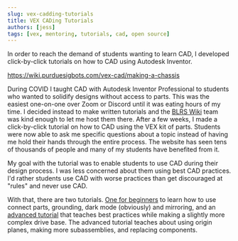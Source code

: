 ```yaml
---
slug: vex-cadding-tutorials
title: VEX CADing Tutorials
authors: [jess]
tags: [vex, mentoring, tutorials, cad, open source]
---
```


In order to reach the demand of students wanting to learn CAD, I developed click-by-click tutorials on how to CAD using Autodesk Inventor.

https://wiki.purduesigbots.com/vex-cad/making-a-chassis

<!--truncate-->

During COVID I taught CAD with Autodesk Inventor Professional to students who wanted to solidify designs without access to parts.  This was the easiest one-on-one over Zoom or Discord until it was eating hours of my time.  I decided instead to make written tutorials and the [BLRS Wiki](https://wiki.purduesigbots.com/) team was kind enough to let me host them there.  After a few weeks, I made a click-by-click tutorial on how to CAD using the VEX kit of parts.  Students were now able to ask me specific questions about a topic instead of having me hold their hands through the entire process.  The website has seen tens of thousands of people and many of my students have benefited from it. 

My goal with the tutorial was to enable students to use CAD during their design process.  I was less concerned about them using best CAD practices.  I'd rather students use CAD with worse practices than get discouraged at "rules" and never use CAD.  

With that, there are two tutorials.  [One for beginners](https://wiki.purduesigbots.com/vex-cad/making-a-chassis/inventor-chassis) to learn how to use connect parts, grounding, dark mode (obviously) and mirroring, and an [advanced tutorial](https://wiki.purduesigbots.com/vex-cad/making-a-chassis/inventor-chassis-best-practices) that teaches best practices while making a slightly more complex drive base.  The advanced tutorial teaches about using origin planes, making more subassemblies, and replacing components.
